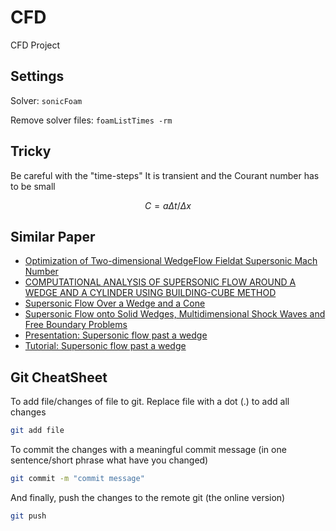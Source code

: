 # CFD
CFD Project

## Settings

Solver: `sonicFoam`

Remove solver files: `foamListTimes -rm`

## Tricky

Be careful with the "time-steps"
It is transient and the Courant number has to be small

$$
C = a \Delta t / \Delta x
$$

## Similar Paper

- [Optimization of Two-dimensional WedgeFlow Fieldat Supersonic Mach Number](https://www.akademiabaru.com/submit/index.php/cfdl/article/view/3165/2198)
- [COMPUTATIONAL ANALYSIS OF SUPERSONIC FLOW AROUND A WEDGE AND A CYLINDER USING BUILDING-CUBE METHOD](https://www.icas.org/icas_archive/ICAS2022/data/papers/ICAS2022_0416_paper.pdf)
- [Supersonic Flow Over a Wedge and a Cone](https://innovationspace.ansys.com/courses/wp-content/uploads/sites/5/2020/12/Wedge-vs-Cone.pdf)
- [Supersonic Flow onto Solid Wedges, Multidimensional Shock Waves and Free Boundary Problems](https://arxiv.org/abs/1703.03997)
- [Presentation: Supersonic flow past a wedge](https://www.wolfdynamics.com/wiki/tut_2D_supersonic_wedge.pdf)
- [Tutorial: Supersonic flow past a wedge](https://www.wolfdynamics.com/tutorials.html?id=130)

## Git CheatSheet

To add file/changes of file to git. Replace file with a dot (.) to add all changes

```bash
git add file
```

To commit the changes with a meaningful commit message (in one sentence/short phrase what have you changed)

```bash
git commit -m "commit message"
```

And finally, push the changes to the remote git (the online version)

```bash
git push
```